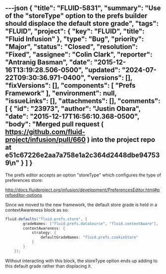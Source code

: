 ---json
{
  "title": "FLUID-5831",
  "summary": "Use of the \"storeType\" option to the prefs builder should displace the default store grade",
  "tags": "FLUID",
  "project": {
    "key": "FLUID",
    "title": "Fluid Infusion"
  },
  "type": "Bug",
  "priority": "Major",
  "status": "Closed",
  "resolution": "Fixed",
  "assignee": "Colin Clark",
  "reporter": "Antranig Basman",
  "date": "2015-12-16T13:19:28.506-0500",
  "updated": "2024-07-22T09:30:36.971-0400",
  "versions": [],
  "fixVersions": [],
  "components": [
    "Prefs Framework"
  ],
  "environment": null,
  "issueLinks": [],
  "attachments": [],
  "comments": [
    {
      "id": "23973",
      "author": "Justin Obara",
      "date": "2015-12-17T16:56:10.368-0500",
      "body": "Merged pull request ( <https://github.com/fluid-project/infusion/pull/660> ) into the project repo at e51c67226e2aa7a758e1a2c364d2448dbe947539\n"
    }
  ]
}
---
The prefs editor accepts an option "storeType" which configures the type of preferences store:

<http://docs.fluidproject.org/infusion/development/PreferencesEditor.html#prefseditor-options>

Since we moved to the new framework, the default store grade is held in a contextAwareness block as so:

```java
fluid.defaults("fluid.prefs.store", {
        gradeNames: ["fluid.prefs.dataSource", "fluid.contextAware"],
        contextAwareness: {
            strategy: {
                defaultGradeNames: "fluid.prefs.cookieStore"
            }
        }
    });
```

Without interacting with this block, the storeType option ends up adding to this default grade rather than displacing it.

        